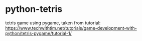 # python-tetris
tetris game using pygame, taken from tutorial: https://www.techwithtim.net/tutorials/game-development-with-python/tetris-pygame/tutorial-1/
